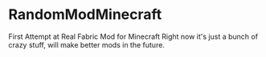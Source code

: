 # RandomModMinecraft
First Attempt at Real Fabric Mod for Minecraft
Right now it's just a bunch of crazy stuff, will make better mods in the future.

